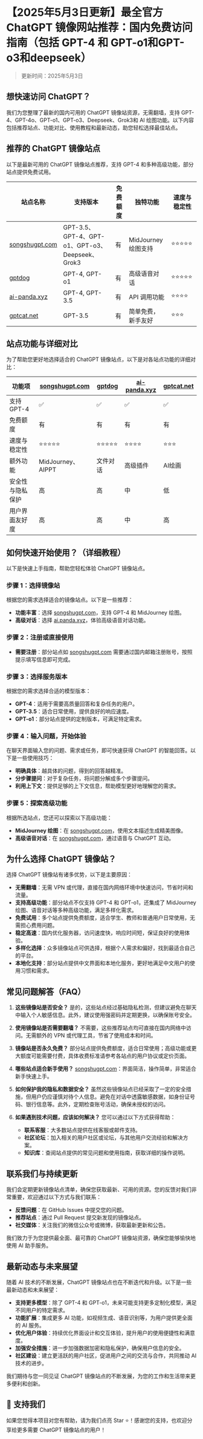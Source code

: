 # 【2025年5月3日更新】最全官方 ChatGPT 镜像网站推荐：国内免费访问指南（包括 GPT-4 和 GPT-o1和GPT-o3和deepseek）

> 更新时间：2025年5月3日

## 想快速访问 ChatGPT？

我们为您整理了最新的国内可用的 ChatGPT 镜像站资源，无需翻墙，支持 GPT-4、GPT-4o、GPT-o1、GPT-o3、Deepseek、Grok3和 AI 绘图功能。以下内容包括推荐站点、功能对比、使用教程和最新动态，助您轻松选择最佳站点。

## 推荐的 ChatGPT 镜像站点

以下是最新可用的 ChatGPT 镜像站点推荐，支持 GPT-4 和多种高级功能，部分站点提供免费试用。

| 站点名称                | 支持版本      | 免费额度 | 独特功能       | 速度与稳定性 |
|-----------------------|------------|---------|-------------|---------|
| [songshugpt.com](https://songshugpt.com) | GPT-3.5、GPT-4、GPT-o1、GPT-o3、Deepseek、Grok3 | 有       | MidJourney 绘图支持 | ⭐⭐⭐⭐⭐   |
| [gptdog](https://gptdog.online/)                | GPT-4, GPT-o1 | 有       | 高级语音对话     | ⭐⭐⭐⭐⭐   |
| [ai-panda.xyz ](https://ai-panda.xyz)          | GPT-4, GPT-3.5 | 有       | API 调用功能   | ⭐⭐⭐⭐    |
| [gptcat.net ](https://gptcat.net)         | GPT-3.5    | 有       | 简单免费，新手友好 | ⭐⭐⭐     |

## 站点功能与详细对比

为了帮助您更好地选择适合的 ChatGPT 镜像站点，以下是对各站点功能的详细对比：

| 功能项 | [songshugpt.com](https://songshugpt.com) | [gptdog](https://gptdog.online/)  | [ai-panda.xyz ](https://ai-panda.xyz) | [gptcat.net ](https://gptcat.net) |
|--------|----------------|--------|--------------|---------------|
| 支持 GPT-4 | ✅ | ✅ | ✅ | ✅ |
| 免费额度 | 有 | 有 | 有 | 有 |
| 速度与稳定性 | ⭐⭐⭐⭐⭐ | ⭐⭐⭐⭐⭐ | ⭐⭐⭐⭐ | ⭐⭐⭐ |
| 额外功能 | MidJourney、AIPPT | 文件对话 | 高级插件 | AI绘画 |
| 安全性与隐私保护 | 高 | 高 | 中 | 低 |
| 用户界面友好度 | 高 | 高 | 中 | 高 |

## 如何快速开始使用？（详细教程）

以下是快速上手指南，帮助您轻松体验 ChatGPT 镜像站点。

### 步骤 1：选择镜像站

根据您的需求选择适合的镜像站点。以下是一些推荐：

- **功能丰富**：选择 [songshugpt.com](https://songshugpt.com)，支持 GPT-4 和 MidJourney 绘图。
- **高级对话**：选择 [ai.panda.xyz](http://ai.panda.xyz)，体验高级语音对话功能。

### 步骤 2：注册或直接使用

- **需要注册**：部分站点如 [songshugpt.com](https://songshugpt.com) 需要通过国内邮箱注册账号，按照提示填写信息即可完成。

### 步骤 3：选择服务版本

根据您的需求选择合适的模型版本：

- **GPT-4**：适用于需要高质量回答和复杂任务的用户。
- **GPT-3.5**：适合日常使用，提供良好的响应速度。
- **GPT-o1**：部分站点提供的定制版本，可满足特定需求。

### 步骤 4：输入问题，开始体验

在聊天界面输入您的问题、需求或任务，即可快速获得 ChatGPT 的智能回答。以下是一些使用技巧：

- **明确具体**：越具体的问题，得到的回答越精准。
- **分步骤提问**：对于复杂任务，将问题分解成多个步骤提问。
- **利用上下文**：提供足够的上下文信息，帮助模型更好地理解您的需求。

### 步骤 5：探索高级功能

根据所选站点，您还可以探索以下高级功能：

- **MidJourney 绘图**：在 [songshugpt.com](https://songshugpt.com)，使用文本描述生成精美图像。
- **高级语音对话**：在 [songshugpt.com](https://songshugpt.com)，通过语音与 ChatGPT 互动。

## 为什么选择 ChatGPT 镜像站？

选择 ChatGPT 镜像站有诸多优势，以下是主要原因：

- **无需翻墙**：无需 VPN 或代理，直接在国内网络环境中快速访问，节省时间和流量。
- **支持高级功能**：部分站点不仅支持 GPT-4 和 GPT-o1，还集成了 MidJourney 绘图、语音对话等多种高级功能，满足多样化需求。
- **免费试用**：多个站点提供免费额度，适合学生、教师和普通用户日常使用，无需担心费用问题。
- **稳定高速**：国内优化服务器，访问速度快，响应时间短，保证良好的使用体验。
- **多样化选择**：众多镜像站点可供选择，根据个人需求和偏好，找到最适合自己的平台。
- **本地化支持**：部分站点提供中文界面和本地化服务，更好地满足中文用户的使用习惯和需求。

## 常见问题解答（FAQ）

1. **这些镜像站是否安全？**
   是的，这些站点经过基础隐私检测，但建议避免在聊天中输入个人敏感信息。此外，建议使用强密码并定期更换，以确保账号安全。

2. **使用镜像站是否需要翻墙？**
   不需要，这些推荐站点均可直接在国内网络中访问。无需额外的 VPN 或代理工具，节省了使用成本和时间。

3. **镜像站是否永久免费？**
   部分站点提供免费额度，适合日常使用；高级功能或更大额度可能需要付费，具体收费标准请参考各站点的用户协议或定价页面。

4. **哪些站点适合新手使用？**
   [songshugpt.com](https://songshugpt.com)：界面简洁，操作简单，非常适合新手快速上手。

5. **如何保护我的隐私和数据安全？**
   虽然这些镜像站点已经采取了一定的安全措施，但用户仍应谨慎对待个人信息。避免在对话中透露敏感数据，如身份证号码、银行信息等。此外，定期检查账号活动，确保未授权的访问。

6. **如果遇到技术问题，应该如何解决？**
   您可以通过以下方式获得帮助：
   - **联系客服**：大多数站点提供在线客服或邮件支持。
   - **社区论坛**：加入相关的用户社区或论坛，与其他用户交流经验和解决方案。
   - **知识库**：查阅站点提供的常见问题和使用指南，获取详细的操作说明。

## 联系我们与持续更新

我们会定期更新镜像站点清单，确保您获取最新、可用的资源。您的反馈对我们非常重要，欢迎通过以下方式与我们联系：

- **反馈问题**：在 GitHub Issues 中提交您的问题。
- **推荐站点**：通过 Pull Request 提交新发现的镜像站点。
- **社交媒体**：关注我们的微信公众号或微博，获取最新更新和公告。

我们致力于为您提供最全面、最可靠的 ChatGPT 镜像站资源，确保您能够愉快地使用 AI 助手服务。

## 最新动态与未来展望

随着 AI 技术的不断发展，ChatGPT 镜像站点也在不断迭代和升级。以下是一些最新动态和未来展望：

- **支持更多模型**：除了 GPT-4 和 GPT-o1，未来可能支持更多定制化模型，满足不同用户的特定需求。
- **功能扩展**：集成更多 AI 功能，如视频生成、语音识别等，为用户提供更全面的 AI 服务。
- **优化用户体验**：持续优化界面设计和交互体验，提升用户的使用便捷性和满意度。
- **加强安全措施**：进一步加强数据加密和隐私保护，确保用户信息的安全。
- **社区建设**：建立更活跃的用户社区，促进用户之间的交流与合作，共同推动 AI 技术的进步。

我们期待与您一同见证 ChatGPT 镜像站点的不断发展，为您的工作和生活带来更多便利和创新。

## 🌟 支持我们

如果您觉得本项目对您有帮助，请为我们点亮 Star ⭐！感谢您的支持，也欢迎分享给更多需要 ChatGPT 镜像站点的用户！

